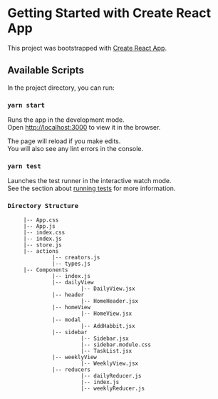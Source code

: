 # Getting Started with Create React App

This project was bootstrapped with [Create React App](https://github.com/facebook/create-react-app).

## Available Scripts

In the project directory, you can run:

### `yarn start`

Runs the app in the development mode.\
Open [http://localhost:3000](http://localhost:3000) to view it in the browser.

The page will reload if you make edits.\
You will also see any lint errors in the console.

### `yarn test`

Launches the test runner in the interactive watch mode.\
See the section about [running tests](https://facebook.github.io/create-react-app/docs/running-tests) for more information.

### `Directory Structure`

 
         |-- App.css
         |-- App.js
         |-- index.css
         |-- index.js
         |-- store.js
         |-- actions
                  |-- creators.js
                  |-- types.js
         |-- Components
                  |-- index.js
                  |-- dailyView
                           |-- DailyView.jsx
                  |-- header
                           |-- HomeHeader.jsx
                  |-- homeView
                           |-- HomeView.jsx
                  |-- modal
                           |-- AddHabbit.jsx
                  |-- sidebar
                           |-- Sidebar.jsx
                           |-- sidebar.module.css
                           |-- TaskList.jsx
                  |-- weeklyView
                           |-- WeeklyView.jsx
                  |-- reducers
                           |-- dailyReducer.js
                           |-- index.js
                           |-- weeklyReducer.js
